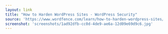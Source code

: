 ```yaml
---
layout: link
title: "How to Harden WordPress Sites - WordPress Security"
source: 'https://www.wordfence.com/learn/how-to-harden-wordpress-sites/'
screenshot: 'screenshots/1ad92dfb-cc0d-4de9-ae6a-12d09e69d9c6.jpg'
---
```



